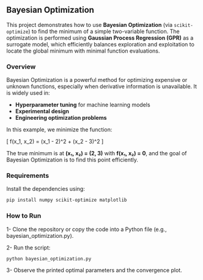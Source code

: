## Bayesian Optimization

This project demonstrates how to use **Bayesian Optimization** (via `scikit-optimize`) to find the minimum of a simple two-variable function. The optimization is performed using **Gaussian Process Regression (GPR)** as a surrogate model, which efficiently balances exploration and exploitation to locate the global minimum with minimal function evaluations.



### Overview

Bayesian Optimization is a powerful method for optimizing expensive or unknown functions, especially when derivative information is unavailable. It is widely used in:

- **Hyperparameter tuning** for machine learning models  
- **Experimental design**  
- **Engineering optimization problems**

In this example, we minimize the function:

\[
f(x_1, x_2) = (x_1 - 2)^2 + (x_2 - 3)^2
\]

The true minimum is at **(x₁, x₂) = (2, 3)** with **f(x₁, x₂) = 0**, and the goal of Bayesian Optimization is to find this point efficiently.


### Requirements

Install the dependencies using:

```bash
pip install numpy scikit-optimize matplotlib
```



### How to Run

1- Clone the repository or copy the code into a Python file (e.g., bayesian_optimization.py).

2- Run the script:
```bash
python bayesian_optimization.py
```
3- Observe the printed optimal parameters and the convergence plot.
